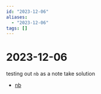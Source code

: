 ```yaml
---
id: "2023-12-06"
aliases:
  - "2023-12-06"
tags: []
---
```


# 2023-12-06

testing out `nb` as a note take solution
* [nb](https://github.com/xwmx/nb)

